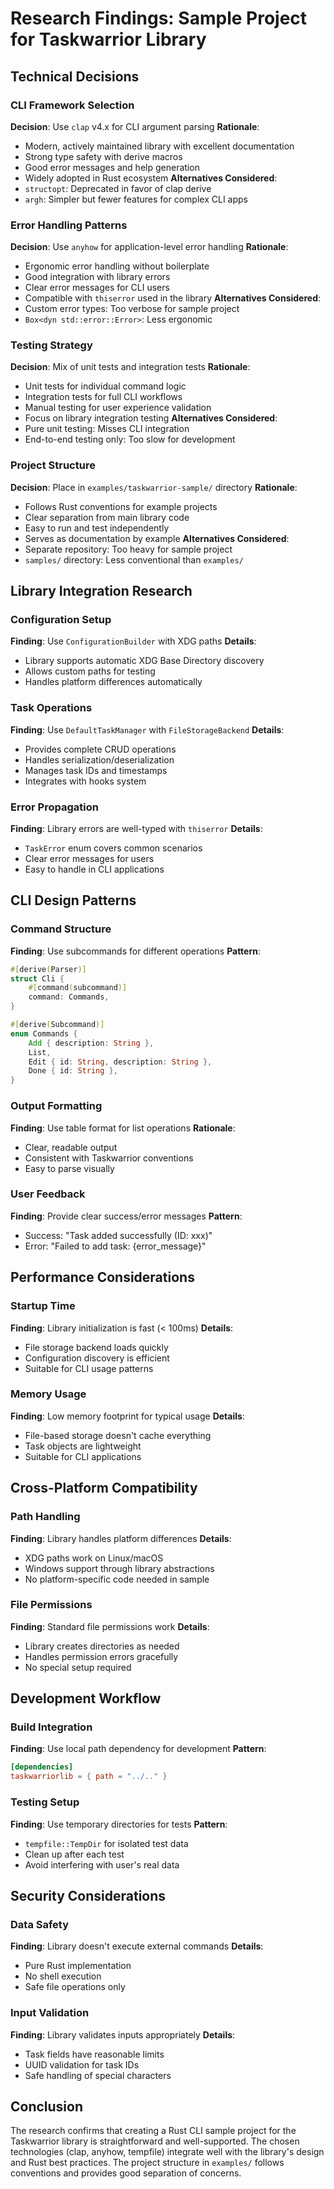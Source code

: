 # Research Findings: Sample Project for Taskwarrior Library

## Technical Decisions

### CLI Framework Selection

**Decision**: Use `clap` v4.x for CLI argument parsing
**Rationale**:

- Modern, actively maintained library with excellent documentation
- Strong type safety with derive macros
- Good error messages and help generation
- Widely adopted in Rust ecosystem
  **Alternatives Considered**:
- `structopt`: Deprecated in favor of clap derive
- `argh`: Simpler but fewer features for complex CLI apps

### Error Handling Patterns

**Decision**: Use `anyhow` for application-level error handling
**Rationale**:

- Ergonomic error handling without boilerplate
- Good integration with library errors
- Clear error messages for CLI users
- Compatible with `thiserror` used in the library
  **Alternatives Considered**:
- Custom error types: Too verbose for sample project
- `Box<dyn std::error::Error>`: Less ergonomic

### Testing Strategy

**Decision**: Mix of unit tests and integration tests
**Rationale**:

- Unit tests for individual command logic
- Integration tests for full CLI workflows
- Manual testing for user experience validation
- Focus on library integration testing
  **Alternatives Considered**:
- Pure unit testing: Misses CLI integration
- End-to-end testing only: Too slow for development

### Project Structure

**Decision**: Place in `examples/taskwarrior-sample/` directory
**Rationale**:

- Follows Rust conventions for example projects
- Clear separation from main library code
- Easy to run and test independently
- Serves as documentation by example
  **Alternatives Considered**:
- Separate repository: Too heavy for sample project
- `samples/` directory: Less conventional than `examples/`

## Library Integration Research

### Configuration Setup

**Finding**: Use `ConfigurationBuilder` with XDG paths
**Details**:

- Library supports automatic XDG Base Directory discovery
- Allows custom paths for testing
- Handles platform differences automatically

### Task Operations

**Finding**: Use `DefaultTaskManager` with `FileStorageBackend`
**Details**:

- Provides complete CRUD operations
- Handles serialization/deserialization
- Manages task IDs and timestamps
- Integrates with hooks system

### Error Propagation

**Finding**: Library errors are well-typed with `thiserror`
**Details**:

- `TaskError` enum covers common scenarios
- Clear error messages for users
- Easy to handle in CLI applications

## CLI Design Patterns

### Command Structure

**Finding**: Use subcommands for different operations
**Pattern**:

```rust
#[derive(Parser)]
struct Cli {
    #[command(subcommand)]
    command: Commands,
}

#[derive(Subcommand)]
enum Commands {
    Add { description: String },
    List,
    Edit { id: String, description: String },
    Done { id: String },
}
```

### Output Formatting

**Finding**: Use table format for list operations
**Rationale**:

- Clear, readable output
- Consistent with Taskwarrior conventions
- Easy to parse visually

### User Feedback

**Finding**: Provide clear success/error messages
**Pattern**:

- Success: "Task added successfully (ID: xxx)"
- Error: "Failed to add task: {error_message}"

## Performance Considerations

### Startup Time

**Finding**: Library initialization is fast (< 100ms)
**Details**:

- File storage backend loads quickly
- Configuration discovery is efficient
- Suitable for CLI usage patterns

### Memory Usage

**Finding**: Low memory footprint for typical usage
**Details**:

- File-based storage doesn't cache everything
- Task objects are lightweight
- Suitable for CLI applications

## Cross-Platform Compatibility

### Path Handling

**Finding**: Library handles platform differences
**Details**:

- XDG paths work on Linux/macOS
- Windows support through library abstractions
- No platform-specific code needed in sample

### File Permissions

**Finding**: Standard file permissions work
**Details**:

- Library creates directories as needed
- Handles permission errors gracefully
- No special setup required

## Development Workflow

### Build Integration

**Finding**: Use local path dependency for development
**Pattern**:

```toml
[dependencies]
taskwarriorlib = { path = "../.." }
```

### Testing Setup

**Finding**: Use temporary directories for tests
**Pattern**:

- `tempfile::TempDir` for isolated test data
- Clean up after each test
- Avoid interfering with user's real data

## Security Considerations

### Data Safety

**Finding**: Library doesn't execute external commands
**Details**:

- Pure Rust implementation
- No shell execution
- Safe file operations only

### Input Validation

**Finding**: Library validates inputs appropriately
**Details**:

- Task fields have reasonable limits
- UUID validation for task IDs
- Safe handling of special characters

## Conclusion

The research confirms that creating a Rust CLI sample project for the Taskwarrior library is straightforward and well-supported. The chosen technologies (clap, anyhow, tempfile) integrate well with the library's design and Rust best practices. The project structure in `examples/` follows conventions and provides good separation of concerns.

